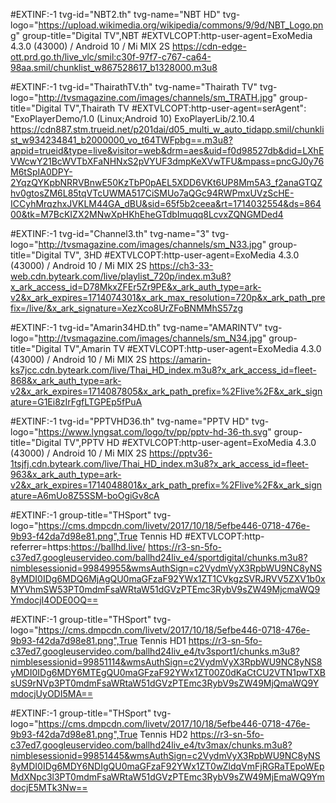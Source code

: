 #EXTINF:-1 tvg-id="NBT2.th" tvg-name="NBT HD" tvg-logo="https://upload.wikimedia.org/wikipedia/commons/9/9d/NBT_Logo.png" group-title="Digital TV",NBT
#EXTVLCOPT:http-user-agent=ExoMedia 4.3.0 (43000) / Android 10 / Mi MIX 2S
https://cdn-edge-ott.prd.go.th/live_vlc/smil:c30f-97f7-c767-ca64-98aa.smil/chunklist_w867528617_b1328000.m3u8

#EXTINF:-1 tvg-id="ThairathTV.th" tvg-name="Thairath TV" tvg-logo="http://tvsmagazine.com/images/channels/sm_TRATH.jpg" group-title="Digital TV",Thairath TV
#EXTVLCOPT:http-user-agent=serAgent": "ExoPlayerDemo/1.0 (Linux;Android 10) ExoPlayerLib/2.10.4
https://cdn887.stm.trueid.net/p201dai/d05_multi_w_auto_tidapp.smil/chunklist_w934234841_b2000000_vo_t64TWFpbg==.m3u8?appid=trueid&type=live&visitor=web&drm=aes&uid=f0d98527db&did=LXhEVWcwY21BcWVTbXFaNHNxS2pVYUF3dmpKeXVwTFU&mpass=pncGJ0y76M6tSpIA0DPY-2YqzQYKpbNRRVBnwE50KzTbP0pAEL5XDD6VKt6UP8Mm5A3_f2anaGTQZhv0gtosZM6L85tqVTcUWMA517CiSMUo7aQGc94RWPmxUVzScHE-ICCyhMrqzhxJVKLM44GA_dBU&sid=65f5b2ceea&rt=1714032554&ds=86400&tk=M7BcKIZX2MNwXpHKhEheGTdbImuqq8LcvxZQNGMDed4

#EXTINF:-1 tvg-id="Channel3.th" tvg-name="3" tvg-logo="http://tvsmagazine.com/images/channels/sm_N33.jpg" group-title="Digital TV", 3HD
#EXTVLCOPT:http-user-agent=ExoMedia 4.3.0 (43000) / Android 10 / Mi MIX 2S
https://ch3-33-web.cdn.byteark.com/live/playlist_720p/index.m3u8?x_ark_access_id=D78MkxZFEr5Zr9PE&x_ark_auth_type=ark-v2&x_ark_expires=1714074301&x_ark_max_resolution=720p&x_ark_path_prefix=/live/&x_ark_signature=XezXco8UrZFoBNMMhS57zg

#EXTINF:-1 tvg-id="Amarin34HD.th" tvg-name="AMARINTV" tvg-logo="http://tvsmagazine.com/images/channels/sm_N34.jpg" group-title="Digital TV",Amarin TV
#EXTVLCOPT:http-user-agent=ExoMedia 4.3.0 (43000) / Android 10 / Mi MIX 2S
https://amarin-ks7jcc.cdn.byteark.com/live/Thai_HD_index.m3u8?x_ark_access_id=fleet-868&x_ark_auth_type=ark-v2&x_ark_expires=1714087805&x_ark_path_prefix=%2Flive%2F&x_ark_signature=G1Ei8zIrFgfLTGPEp5fPuA

#EXTINF:-1 tvg-id="PPTVHD36.th" tvg-name="PPTV HD" tvg-logo="https://www.lyngsat.com/logo/tv/pp/pptv-hd-36-th.svg" group-title="Digital TV",PPTV HD
#EXTVLCOPT:http-user-agent=ExoMedia 4.3.0 (43000) / Android 10 / Mi MIX 2S
https://pptv36-1tsjfj.cdn.byteark.com/live/Thai_HD_index.m3u8?x_ark_access_id=fleet-963&x_ark_auth_type=ark-v2&x_ark_expires=1714048801&x_ark_path_prefix=%2Flive%2F&x_ark_signature=A6mUo8Z5SSM-boOgiGv8cA

#EXTINF:-1 group-title="THSport" tvg-logo="https://cms.dmpcdn.com/livetv/2017/10/18/5efbe446-0718-476e-9b93-f42da7d98e81.png",True Tennis HD
#EXTVLCOPT:http-referrer=https:https://ballhd.live/
https://r3-sn-5fo-c37ed7.googleuservideo.com/ballhd24liv_e4/sportdigital/chunks.m3u8?nimblesessionid=99849955&wmsAuthSign=c2VydmVyX3RpbWU9NC8yNS8yMDI0IDg6MDQ6MjAgQU0maGFzaF92YWx1ZT1CVkgzSVRJRVV5ZXV1b0xMYVhmSW53PT0mdmFsaWRtaW51dGVzPTEmc3RybV9sZW49MjcmaWQ9YmdocjI4ODE0OQ==

#EXTINF:-1 group-title="THSport" tvg-logo="https://cms.dmpcdn.com/livetv/2017/10/18/5efbe446-0718-476e-9b93-f42da7d98e81.png",True Tennis HD1
https://r3-sn-5fo-c37ed7.googleuservideo.com/ballhd24liv_e4/tv3sport1/chunks.m3u8?nimblesessionid=99851114&wmsAuthSign=c2VydmVyX3RpbWU9NC8yNS8yMDI0IDg6MDY6MTEgQU0maGFzaF92YWx1ZT00Z0dKaCtCU2VTN1pwTXBsUS9rNVp3PT0mdmFsaWRtaW51dGVzPTEmc3RybV9sZW49MjQmaWQ9YmdocjUyODI5MA==

#EXTINF:-1 group-title="THSport" tvg-logo="https://cms.dmpcdn.com/livetv/2017/10/18/5efbe446-0718-476e-9b93-f42da7d98e81.png",True Tennis HD2
https://r3-sn-5fo-c37ed7.googleuservideo.com/ballhd24liv_e4/tv3max/chunks.m3u8?nimblesessionid=99851445&wmsAuthSign=c2VydmVyX3RpbWU9NC8yNS8yMDI0IDg6MDY6NDIgQU0maGFzaF92YWx1ZT0wZldqVmFjRGRaTEpoWEpMdXNpc3l3PT0mdmFsaWRtaW51dGVzPTEmc3RybV9sZW49MjEmaWQ9YmdocjE5MTk3Nw==
